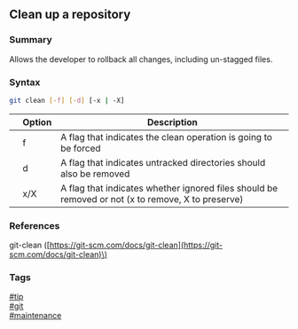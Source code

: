 ## Clean up a repository

### Summary
Allows the developer to rollback all changes, including un-stagged files.

### Syntax
```bash
git clean [-f] [-d] [-x | -X]
```

|       | Option | Description                                                                                       |
| :---: | ------ | ------------------------------------------------------------------------------------------------- |
|       | f      | A flag that indicates the clean operation is going to be forced                                   |
|       | d      | A flag that indicates untracked directories should also be removed                                |
|       | x/X    | A flag that indicates whether ignored files should be removed or not (x to remove, X to preserve) |

### References
git-clean \([https://git-scm.com/docs/git-clean](https://git-scm.com/docs/git-clean)\)

### Tags
[#tip](../../tips.md)  
[#git](../git.md)  
[#maintenance](maintenance.md)  
